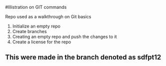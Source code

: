 #Illistration on GIT commands

Repo used as a walkthrough on Git basics

1. Initialize an empty repo
2. Create branches
3. Creating an empty repo and push the changes to it
4. Create a license for the repo


## This were made in the branch denoted as sdfpt12